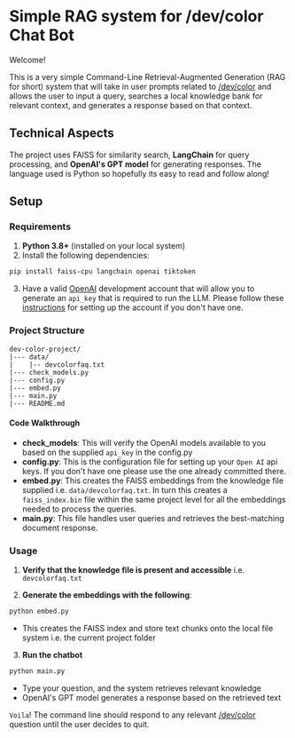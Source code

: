 # Simple RAG system for /dev/color Chat Bot

Welcome!

This is a very simple Command-Line Retrieval-Augmented Generation (RAG for short) system that will take in user prompts related to [/dev/color](https://devcolor.org/) and allows the user to input a query, searches a local knowledge bank for relevant context, and generates a response based on that context.

## Technical Aspects

The project uses FAISS for similarity search, **LangChain** for query processing, and **OpenAI's GPT model** for generating responses. The language used is Python so hopefully its easy to read and follow along!

## Setup

### Requirements

1. **Python 3.8+** (installed on your local system)
2. Install the following dependencies:

```sh
pip install faiss-cpu langchain openai tiktoken
```

3. Have a valid [OpenAI](https://platform.openai.com/) development account that will allow you to generate an `api_key` that is required to run the LLM. Please follow these [instructions](https://medium.com/@lorenzozar/how-to-get-your-own-openai-api-key-f4d44e60c327) for setting up the account if you don't have one.

### Project Structure

```
dev-color-project/
|--- data/
|    |-- devcolorfaq.txt
|--- check_models.py
|--- config.py
|--- embed.py
|--- main.py
|--- README.md
```

#### Code Walkthrough

- **check_models**: This will verify the OpenAI models available to you based on the supplied `api_key` in the config.py
- **config.py**: This is the configuration file for setting up your `Open AI` api keys. If you don't have one please use the one already committed there.
- **embed.py**: This creates the FAISS embeddings from the knowledge file supplied i.e. `data/devcolorfaq.txt`. In turn this creates a `faiss_index.bin` file within the same project level for all the embeddings needed to process the queries.
- **main.py**: This file handles user queries and retrieves the best-matching document response.

### Usage

1. **Verify that the knowledge file is present and accessible** i.e. `devcolorfaq.txt`

2. **Generate the embeddings with the following**:

```sh
python embed.py
```

  * This creates the FAISS index and store text chunks onto the local file system i.e. the current project folder

3. **Run the chatbot**

```sh
python main.py
```

  - Type your question, and the system retrieves relevant knowledge
  - OpenAI's GPT model generates a response based on the retrieved text

`Voila`! The command line should respond to any relevant [/dev/color](https://devcolor.org/) question until the user decides to quit.
